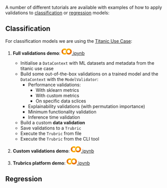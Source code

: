 A number of different tutorials are available with examples of how to apply validations to [classification](#classification) or [regression](#regression) models:

## Classification

For classification models we are using the [Titanic Use Case](https://www.kaggle.com/c/titanic):

1. **Full validations demo**: [![](./assets/colab-logo.png).ipynb](https://colab.research.google.com/github/trubrics/trubrics-sdk/blob/mrs_demo/examples/classification_titanic/classification_full_demo.ipynb)

      - Initialise a `DataContext` with ML datasets and metadata from the titanic use case
      - Build some out-of-the-box validations on a trained model and the `DataContext` with the `ModelValidator`:
          - Performance validations:
              - With sklearn metrics
              - With custom metrics
              - On specific data sclices
          - Explainability validations (with permutation importance)
          - Minimum functionality validation
          - Inference time validation
      - Build a custom **data validation**
      - Save validations to a `Trubric`
      - Execute the `Trubric` from file
      - Execute the `Trubric` from the CLI tool
  
2. **Custom validations demo**: [![](./assets/colab-logo.png).ipynb](https://colab.research.google.com/github/trubrics/trubrics-sdk/blob/main/examples/classification_titanic/custom_validations/titanic-custom-validations.ipynb#scrollTo=b1f5da53-431b-4b76-8beb-be24bbfcef6b)

3. **Trubrics platform demo**: [![](./assets/colab-logo.png).ipynb](https://colab.research.google.com/github/trubrics/trubrics-sdk/blob/mrs_demo/examples/classification_titanic/trubrics_platform_demo.ipynb)
   
## Regression